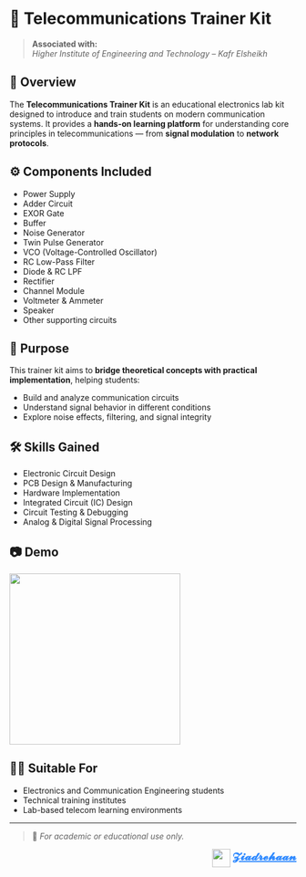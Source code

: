 # 📡 Telecommunications Trainer Kit

> **Associated with:**  
> *Higher Institute of Engineering and Technology – Kafr Elsheikh*

## 📘 Overview
The **Telecommunications Trainer Kit** is an educational electronics lab kit designed to introduce and train students on modern communication systems. It provides a **hands-on learning platform** for understanding core principles in telecommunications — from **signal modulation** to **network protocols**.

## ⚙️ Components Included
- Power Supply  
- Adder Circuit  
- EXOR Gate  
- Buffer  
- Noise Generator  
- Twin Pulse Generator  
- VCO (Voltage-Controlled Oscillator)  
- RC Low-Pass Filter  
- Diode & RC LPF  
- Rectifier  
- Channel Module  
- Voltmeter & Ammeter  
- Speaker  
- Other supporting circuits

## 🎯 Purpose
This trainer kit aims to **bridge theoretical concepts with practical implementation**, helping students:
- Build and analyze communication circuits  
- Understand signal behavior in different conditions  
- Explore noise effects, filtering, and signal integrity

## 🛠️ Skills Gained
- Electronic Circuit Design  
- PCB Design & Manufacturing  
- Hardware Implementation  
- Integrated Circuit (IC) Design  
- Circuit Testing & Debugging  
- Analog & Digital Signal Processing

## 📷 Demo

 <img src="https://i.postimg.cc/wTg9ZHMM/Gemini-Generated-Image-v5iwvjv5iwvjv5iw.png" width="300" />

## 👨‍🏫 Suitable For
- Electronics and Communication Engineering students  
- Technical training institutes  
- Lab-based telecom learning environments

---

> 📎 *For academic or educational use only.*

<p align="right">
  <img src="https://i.postimg.cc/yxy6x7F6/image.png" width="32" valign="middle">
  <a href="mailto:zezorehan938@gmail.com" style="font-weight:bold; font-size:20px; text-decoration:underline; color:#2e89ff;">
    𝓩𝓲𝓪𝓭𝓻𝓮𝓱𝓪𝓪𝓷
  </a>
</p>
